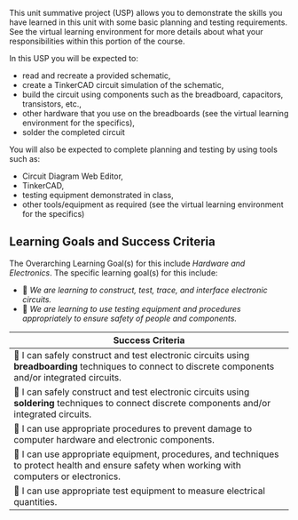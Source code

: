 This unit summative project (USP) allows you to demonstrate the skills you have learned in this unit with some basic planning and testing requirements. See the virtual learning environment for more details about what your responsibilities within this portion of the course.

In this USP you will be expected to:
* read and recreate a provided schematic,
* create a TinkerCAD circuit simulation of the schematic,
* build the circuit using components such as the breadboard, capacitors, transistors, etc.,
* other hardware that you use on the breadboards (see the virtual learning environment for the specifics),
* solder the completed circuit

You will also be expected to complete planning and testing by using tools such as:
* Circuit Diagram Web Editor,
* TinkerCAD,
* testing equipment demonstrated in class,
* other tools/equipment as required (see the virtual learning environment for the specifics)

## Learning Goals and Success Criteria

The Overarching Learning Goal(s) for this include _Hardware and Electronics_.
The specific learning goal(s) for this include:

  * &#x1F4D9; _We are learning to construct, test, trace, and interface electronic circuits._ 
  * &#x1F4D9; _We are learning to use testing equipment and procedures appropriately to ensure safety of people and components._

| Success Criteria |
| ---------------- |
| &#x1F4D9; I can safely construct and test electronic circuits using **breadboarding** techniques to connect to discrete components and/or integrated circuits. |
| &#x1F4D9; I can safely construct and test electronic circuits using **soldering** techniques to connect discrete components and/or integrated circuits. |
| &#x1F4D9; I can use appropriate procedures to prevent damage to computer hardware and electronic components. |
| &#x1F4D9; I can use appropriate equipment, procedures, and techniques to protect health and ensure safety when working with computers or electronics. |
| &#x1F4D9; I can use appropriate test equipment to measure electrical quantities. |